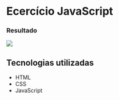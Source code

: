 # Ecercício JavaScript

### Resultado

<img src='src/result/result.gif'>

## Tecnologias utilizadas

- HTML
- CSS
- JavaScript
